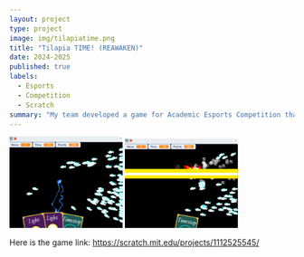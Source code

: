 ```yaml
---
layout: project
type: project
image: img/tilapiatime.png
title: "Tilapia TIME! (REAWAKEN)"
date: 2024-2025
published: true
labels:
  - Esports
  - Competition
  - Scratch
summary: "My team developed a game for Academic Esports Competition that tackles the prompt about environmental issues in Hawai'i."
---
```


<div class="text-center p-4">
  <img width="200px" src="../img/tilapiatimegame.png">
  <img width="200px" src="../img/tilapiagame.png">
</div>



Here is the game link: <https://scratch.mit.edu/projects/1112525545/>
